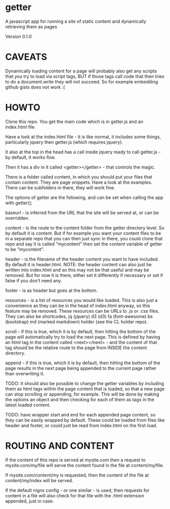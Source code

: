# getter
A javascript app for running a site of static content and dynamically retrieving them as pages

Version 0.1.0


# CAVEATS

Dynamically loading content for a page will probably also get any scripts that you try to load via script tags, BUT if those tags call 
code that then tries to do a document.write they will not succeed. So for example embedding github gists does not work :(

# HOWTO
Clone this repo. You get the main code which is in getter.js and an index.html file

Have a look at the index.html file - it is like normal, it includes some things, particularly jquery then getter.js (which requires jquery).

It also at the top in the head has a call inside jquery ready to call getter.js - by default, it works fine.

Then it has a div in it called &lt;getter&gt;&lt;/getter&gt; - that controls the magic.

There is a folder called content, in which you should put your files that contain content. They are page snippets. 
Have a look at the examples. There can be subfolders in there, they will work fine.

The options of getter are the following, and can be set when calling the app with getter();

baseurl - is inferred from the URL that the site will be served at, or can be overridden.

content - is the route to the content folder from the getter directory level. So by default it is content. But if for example you want your content files 
to be in a separate repo that you can then just sync in there, you could clone that repo and say it is called "mycontent" then set the content variable of getter to be "mycontent".

header - is the filename of the header content you want to have included. By default it is header.html. NOTE: the header content can also just be 
written into index.html and so this may not be that useful and may be removed. But for now it is there, either set it differently if necessary or set if false if you don't need any.

footer - is as header but goes at the bottom.

resources - is a list of resources you would like loaded. This is also just a convenience as they can be in the head of index.html anyway, so this feature may be removed.
These resources can be URLs to .js or .css files. They can also be shortcodes, jq (jquery) d3 (d3) fa (font-awesome) bs (bootstrap) md (marked markdown) holder (see the CL holder repo).

scroll - if this is true, which it is by default, then hitting the bottom of the page will automatically try to load the next page. This is defined by having an html tag in the 
content called &lt;next&gt;&lt;/next&gt; - and the content of that tag should be the relative route to the page from INSIDE the content directory.

append - if this is true, which it is by default, then hitting the bottom of the page results in the next page being appended to the current page rather than overwriting it.


TODO: It should also be possible to change the getter variables by including them as html tags within the page content that is loaded, so that a new page can stop scrolling or appending, for example.
This will be done by making the options an object and then checking for each of them as tags in the latest loaded content.

TODO: have wrapper start and end for each appended page content, so they can be easily wrapped by default. These could be loaded from files like header and footer, or could just be read from index.html on the first load.

# ROUTING AND CONTENT

If the content of this repo is served at mysite.com then a request to mysite.com/my/file will serve the content found in the file at content/my/file.

If mysite.com/content/my is requested, then the content of the file at content/my/index will be served.

If the default nignx config - or one similar - is used, then requests for content in a file will also check for that file with the .html extension appended, just in case.

